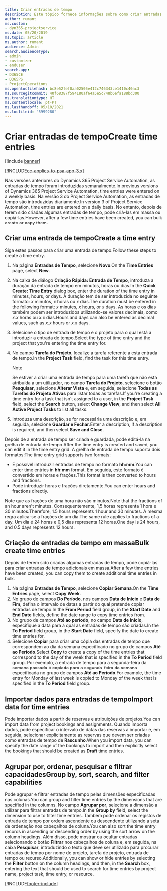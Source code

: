 ```yaml
---
title: Criar entradas de tempo
description: Este tópico fornece informações sobre como criar entradas de tempo.
author: rumant
ms.custom:
- dyn365-projectservice
ms.date: 05/20/2019
ms.topic: article
ms.author: rumant
audience: Admin
search.audienceType:
- admin
- customizer
- enduser
search.app:
- D365CE
- D365PS
- ProjectOperations
ms.openlocfilehash: bc8e52fef0aa02505e412c746343ce1410c40ac3
ms.sourcegitcommit: 40f68387f594180af64a5e5c748b6efa188bd300
ms.translationtype: HT
ms.contentlocale: pt-PT
ms.lasthandoff: 05/10/2021
ms.locfileid: "5999280"
---
```

# <a name="create-time-entries"></a><span data-ttu-id="e6b7d-103">Criar entradas de tempo</span><span class="sxs-lookup"><span data-stu-id="e6b7d-103">Create time entries</span></span>

[!include [banner](../includes/psa-now-project-operations.md)]

[!INCLUDE[cc-applies-to-psa-app-3.x](../includes/cc-applies-to-psa-app-3x.md)]

<span data-ttu-id="e6b7d-104">Nas versões anteriores do Dynamics 365 Project Service Automation, as entradas de tempo foram introduzidas semanalmente.</span><span class="sxs-lookup"><span data-stu-id="e6b7d-104">In previous versions of Dynamics 365 Project Service Automation, time entries were entered on a weekly basis.</span></span> <span data-ttu-id="e6b7d-105">Na versão 3 do Project Service Automation, as entradas de tempo são introduzidas diariamente.</span><span class="sxs-lookup"><span data-stu-id="e6b7d-105">In version 3 of Project Service Automation, time entries are entered on a daily basis.</span></span> <span data-ttu-id="e6b7d-106">No entanto, depois de terem sido criadas algumas entradas de tempo, pode criá-las em massa ou copiá-las.</span><span class="sxs-lookup"><span data-stu-id="e6b7d-106">However, after a few time entries have been created, you can bulk create or copy them.</span></span>

## <a name="create-a-time-entry"></a><span data-ttu-id="e6b7d-107">Criar uma entrada de tempo</span><span class="sxs-lookup"><span data-stu-id="e6b7d-107">Create a time entry</span></span>

<span data-ttu-id="e6b7d-108">Siga estes passos para criar uma entrada de tempo.</span><span class="sxs-lookup"><span data-stu-id="e6b7d-108">Follow these steps to create a time entry.</span></span>

1. <span data-ttu-id="e6b7d-109">Na página **Entradas de Tempo**, selecione **Novo**.</span><span class="sxs-lookup"><span data-stu-id="e6b7d-109">On the **Time Entries** page, select **New**.</span></span>
2. <span data-ttu-id="e6b7d-110">Na caixa de diálogo **Criação Rápida: Entrada de Tempo**, introduza a duração da entrada de tempo em minutos, horas ou dias.</span><span class="sxs-lookup"><span data-stu-id="e6b7d-110">In the **Quick Create: Time Entry** dialog box, enter the duration of the time entry in minutes, hours, or days.</span></span> <span data-ttu-id="e6b7d-111">A duração tem de ser introduzida no seguinte formato: *x* minutos, *x* horas ou *x* dias.</span><span class="sxs-lookup"><span data-stu-id="e6b7d-111">The duration must be entered in the following format: *x* minutes, *x* hours, or *x* days.</span></span> <span data-ttu-id="e6b7d-112">As horas e os dias também podem ser introduzidos utilizando-se valores decimais, como *x.x* horas ou *x.x* dias.</span><span class="sxs-lookup"><span data-stu-id="e6b7d-112">Hours and days can also be entered as decimal values, such as *x.x* hours or *x.x* days.</span></span>
3. <span data-ttu-id="e6b7d-113">Selecione o tipo de entrada de tempo e o projeto para o qual está a introduzir a entrada de tempo.</span><span class="sxs-lookup"><span data-stu-id="e6b7d-113">Select the type of time entry and the project that you're entering the time entry for.</span></span>
4. <span data-ttu-id="e6b7d-114">No campo **Tarefa do Projeto**, localize a tarefa referente a esta entrada de tempo.</span><span class="sxs-lookup"><span data-stu-id="e6b7d-114">In the **Project Task** field, find the task for this time entry.</span></span>

    > [!NOTE]
    > <span data-ttu-id="e6b7d-115">Se estiver a criar uma entrada de tempo para uma tarefa que não está atribuída a um utilizador, no campo **Tarefa do Projeto**, selecione o botão **Pesquisar**, selecione **Alterar Vista** e, em seguida, selecione **Todas as Tarefas do Projeto Ativas** para listar todas as tarefas.</span><span class="sxs-lookup"><span data-stu-id="e6b7d-115">If you're creating a time entry for a task that isn't assigned to a user, in the **Project Task** field, select the **Search** button, select **Change View**, and then select **All Active Project Tasks** to list all tasks.</span></span>

5. <span data-ttu-id="e6b7d-116">Introduza uma descrição, se for necessária uma descrição e, em seguida, selecione **Guardar e Fechar**.</span><span class="sxs-lookup"><span data-stu-id="e6b7d-116">Enter a description, if a description is required, and then select **Save and Close**.</span></span>

<span data-ttu-id="e6b7d-117">Depois de a entrada de tempo ser criada e guardada, pode editá-la na grelha de entrada de tempo.</span><span class="sxs-lookup"><span data-stu-id="e6b7d-117">After the time entry is created and saved, you can edit it in the time entry grid.</span></span> <span data-ttu-id="e6b7d-118">A grelha de entrada de tempo suporta dois formatos:</span><span class="sxs-lookup"><span data-stu-id="e6b7d-118">The time entry grid supports two formats:</span></span>

- <span data-ttu-id="e6b7d-119">É possível introduzir entradas de tempo no formato **hh:mm**.</span><span class="sxs-lookup"><span data-stu-id="e6b7d-119">You can enter time entries in **hh:mm** format.</span></span> <span data-ttu-id="e6b7d-120">Em seguida, este formato é convertido em horas e frações.</span><span class="sxs-lookup"><span data-stu-id="e6b7d-120">This format is then converted to hours and fractions.</span></span>
- <span data-ttu-id="e6b7d-121">Pode introduzir horas e frações diretamente.</span><span class="sxs-lookup"><span data-stu-id="e6b7d-121">You can enter hours and fractions directly.</span></span>

<span data-ttu-id="e6b7d-122">Note que as frações de uma hora não são minutos.</span><span class="sxs-lookup"><span data-stu-id="e6b7d-122">Note that the fractions of an hour aren't minutes.</span></span> <span data-ttu-id="e6b7d-123">Consequentemente, 1,5 horas representa 1 hora e 30 minutos.</span><span class="sxs-lookup"><span data-stu-id="e6b7d-123">Therefore, 1.5 hours represents 1 hour and 30 minutes.</span></span> <span data-ttu-id="e6b7d-124">A mesma regra aplica-se a frações de um dia.</span><span class="sxs-lookup"><span data-stu-id="e6b7d-124">The same rule applies to fractions of a day.</span></span> <span data-ttu-id="e6b7d-125">Um dia é 24 horas e 0,5 dias representa 12 horas.</span><span class="sxs-lookup"><span data-stu-id="e6b7d-125">One day is 24 hours, and 0.5 days represents 12 hours.</span></span>

## <a name="bulk-create-time-entries"></a><span data-ttu-id="e6b7d-126">Criação de entradas de tempo em massa</span><span class="sxs-lookup"><span data-stu-id="e6b7d-126">Bulk create time entries</span></span>

<span data-ttu-id="e6b7d-127">Depois de terem sido criadas algumas entradas de tempo, pode copiá-las para criar entradas de tempo adicionais em massa.</span><span class="sxs-lookup"><span data-stu-id="e6b7d-127">After a few time entries have been created, you can copy them to create additional time entries in bulk.</span></span>

1. <span data-ttu-id="e6b7d-128">Na página **Entradas de Tempo**, selecione **Copiar Semana**.</span><span class="sxs-lookup"><span data-stu-id="e6b7d-128">On the **Time Entries** page, select **Copy Week**.</span></span>
2. <span data-ttu-id="e6b7d-129">No grupo de campos **Do Período**, nos campos **Data de Início** e **Data de Fim**, defina o intervalo de datas a partir do qual pretende copiar entradas de tempo.</span><span class="sxs-lookup"><span data-stu-id="e6b7d-129">In the **From Period** field group, in the **Start Date** and **End Date** fields, define the date range to copy time entries from.</span></span>
3. <span data-ttu-id="e6b7d-130">No grupo de campos **Até ao período**, no campo **Data de Início**, especifique a data para a qual as entradas de tempo são criadas.</span><span class="sxs-lookup"><span data-stu-id="e6b7d-130">In the **To Period** field group, in the **Start Date** field, specify the date to create time entries for.</span></span>
4. <span data-ttu-id="e6b7d-131">Selecione **Copiar** para criar uma cópia das entradas de tempo que correspondem ao dia da semana especificado no grupo de campos **Até ao Período**.</span><span class="sxs-lookup"><span data-stu-id="e6b7d-131">Select **Copy** to create a copy of the time entries that correspond to the day of the week that is specified in the **To Period** field group.</span></span> <span data-ttu-id="e6b7d-132">Por exemplo, a entrada de tempo para a segunda-feira da semana passada é copiada para a segunda-feira da semana especificada no grupo de campos **Até ao Período**.</span><span class="sxs-lookup"><span data-stu-id="e6b7d-132">For example, the time entry for Monday of last week is copied to Monday of the week that is specified in the **To Period** field group.</span></span>

## <a name="import-data-for-time-entries"></a><span data-ttu-id="e6b7d-133">Importar dados para entradas de tempo</span><span class="sxs-lookup"><span data-stu-id="e6b7d-133">Import data for time entries</span></span>

<span data-ttu-id="e6b7d-134">Pode importar dados a partir de reservas e atribuições de projetos.</span><span class="sxs-lookup"><span data-stu-id="e6b7d-134">You can import data from project bookings and assignments.</span></span> <span data-ttu-id="e6b7d-135">Quando importa dados, pode especificar o intervalo de datas das reservas a importar e, em seguida, selecionar explicitamente as reservas que devem ser criadas como entradas de tempo de **Rascunho**.</span><span class="sxs-lookup"><span data-stu-id="e6b7d-135">When you import data, you can specify the date range of the bookings to import and then explicitly select the bookings that should be created as **Draft** time entries.</span></span>

## <a name="group-by-sort-search-and-filter-capabilities"></a><span data-ttu-id="e6b7d-136">Agrupar por, ordenar, pesquisar e filtrar capacidades</span><span class="sxs-lookup"><span data-stu-id="e6b7d-136">Group by, sort, search, and filter capabilities</span></span>

<span data-ttu-id="e6b7d-137">Pode agrupar e filtrar entradas de tempo pelas dimensões especificadas nas colunas.</span><span class="sxs-lookup"><span data-stu-id="e6b7d-137">You can group and filter time entries by the dimensions that are specified in the columns.</span></span> <span data-ttu-id="e6b7d-138">No campo **Agrupar por**, selecione a dimensão a utilizar para filtrar entradas de tempo.</span><span class="sxs-lookup"><span data-stu-id="e6b7d-138">In the **Group by** field, select the dimension to use to filter time entries.</span></span> <span data-ttu-id="e6b7d-139">Também pode ordenar os registos de entrada de tempo por ordem ascendente ou descendente utilizando a seta de ordenação nos cabeçalhos de coluna.</span><span class="sxs-lookup"><span data-stu-id="e6b7d-139">You can also sort the time entry records in ascending or descending order by using the sort arrow on the column headings.</span></span> <span data-ttu-id="e6b7d-140">Além disso, pode mostrar ou ocultar entradas selecionando o botão **Filtrar** nos cabeçalhos de coluna e, em seguida, na caixa **Pesquisar**, introduzindo o texto que deve ser utilizado para procurar entradas de tempo por nome de projeto, tarefa de projeto, entrada de tempo ou recurso.</span><span class="sxs-lookup"><span data-stu-id="e6b7d-140">Additionally, you can show or hide entries by selecting the **Filter** button on the column headings, and then, in the **Search** box, entering the text that should be used to search for time entries by project name, project task, time entry, or resource.</span></span>


[!INCLUDE[footer-include](../includes/footer-banner.md)]